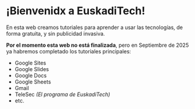 # ¡Bienvenidx a EuskadiTech!

En esta web creamos tutoriales para aprender a usar las tecnologías, de forma gratuita, y sin publicidad invasiva.

**Por el momento esta web no está finalizada**, pero en Septiembre de 2025 ya habremos completado los tutoriales principales:

* Google Sites
* Google Slides
* Google Docs
* Google Sheets
* Gmail
* TeleSec *(El programa de EuskadiTech)*
* etc.
